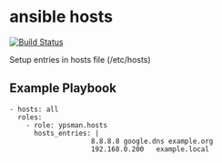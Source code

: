 ansible hosts
=============
[![Build Status](https://travis-ci.org/ypsman/ansible-hosts.svg?branch=master)](https://travis-ci.org/ypsman/ansible-hosts)

Setup entries in hosts file (/etc/hosts)


Example Playbook
----------------

    - hosts: all
      roles:
        - role: ypsman.hosts
          hosts_entries: |
                        8.8.8.8 google.dns example.org
                        192.168.0.200   example.local
